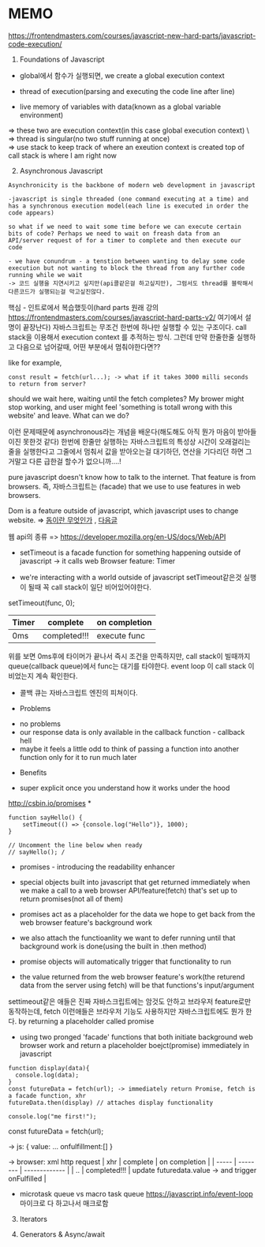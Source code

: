 # MEMO
https://frontendmasters.com/courses/javascript-new-hard-parts/javascript-code-execution/

1. Foundations of Javascript
- global에서 함수가 실행되면, we create a global execution context

- thread of execution(parsing and executing the code line after line)

- live memory of variables with data(known as a global variable environment)

=> these two are execution context(in this case global execution context) \ 
=> thread is singular(no two stuff running at once) \
=> use stack to keep track of where an exeution context is created
top of call stack is where I am right now

2. Asynchronous Javascript
```
Asynchronicity is the backbone of modern web development in javascript

-javascript is single threaded (one command executing at a time) and has a synchronous execution model(each line is executed in order the code appears)

so what if we need to wait some time before we can execute certain bits of code? Perhaps we need to wait on freash data from an API/server request of for a timer to complete and then execute our code

- we have conundrum - a tenstion between wanting to delay some code execution but not wanting to block the thread from any further code running while we wait
-> 코드 실행을 지연시키고 싶지만(api콜같은걸 하고싶지만), 그럼서도 thread를 블락해서 다른코드가 실행되는걸 막고싶진않다. 

```

핵심 - 인트로에서 복습했듯이(hard parts 원래 강의 https://frontendmasters.com/courses/javascript-hard-parts-v2/ 여기에서 설명이 끝장난다) 자바스크립트는 무조건 한번에 하나만 실행할 수 있는 구조이다. call stack을 이용해서 execution context 를 추적하는 방식. 그런데 만약 한줄한줄 실행하고 다음으로 넘어갈때, 어떤 부분에서 멈춰야한다면??

like for example, 

```
const result = fetch(url...); -> what if it takes 3000 milli seconds to return from server? 
```
should we wait here, waiting until the fetch completes? My brower might stop working, and user might feel 'something is totall wrong with this website' and leave.
What can we do?

이런 문제때문에 asynchronous라는 개념을 배운다(해도해도 아직 뭔가 마음이 받아들이진 못한것 같다) 한번에 한줄만 실행하는 자바스크립트의 특성상 시간이 오래걸리는 줄을 실행한다고 그줄에서 멈춰서 값을 받아오는걸 대기하던, 연산을 기다리던 하면 그거말고 다른 급한걸 할수가 없으니까....!



pure javascript doesn't know how to talk to the internet. That feature is from browsers. 즉, 자바스크립트는 (facade) that we use to use features in web browsers. 




Dom is a feature outside of javascript, which javascript uses to change website. => [돔이란 무엇인가](https://velog.io/@godori/DOM%EC%9D%B4%EB%9E%80-%EB%AC%B4%EC%97%87%EC%9D%B8%EA%B0%80) ,  [다음글](https://velog.io/@surim014/DOM%EC%9D%B4%EB%9E%80-%EB%AC%B4%EC%97%87%EC%9D%B8%EA%B0%80)

웹 api의 종류 => https://developer.mozilla.org/en-US/docs/Web/API


* setTimeout is a facade function for something happening outside of javascript
-> it calls web Browser feature: Timer

* we're interacting with a world outside of javascript 
setTimeout같은것 실행이 될때 꼭 call stack이 일단 비어있어야한다. 

setTimeout(func, 0); 

| Timer | complete | on completion |
| ----- | -------- | ------------- |
| 0ms   | completed!!! | execute func |

위를 보면 0ms후에 타이머가 끝나서 즉시 조건을 만족하지만, call stack이 빌때까지 queue(callback queue)에서 func는 대기를 타야한다. 
event loop 이 call stack 이비었는지 계속 확인한다. 

- 콜백 큐는 자바스크립트 엔진의 피쳐이다. 



* Problems
- no problems
- our response data is only available in the callback function - callback hell
- maybe it feels a little odd to think of passing a function into another function only for it to run much later

* Benefits
- super explicit once you understand how it works under the hood

http://csbin.io/promises
 *  
  ```
  function sayHello() {
	  setTimeout(() => {console.log("Hello")}, 1000);
  }

  // Uncomment the line below when ready
  // sayHello(); /
  ```


* promises - introducing the readability enhancer 
- special objects built into javascript that get returned immediately when we make a call to a web browser API/feature(fetch) that's set up to return promises(not all of them)
- promises act as a placeholder for the data we hope to get back from the web browser feature's background work
- we also attach the functioanlity we want to defer running until that background work is done(using the built in .then method)
- promise objects will automatically trigger that functionality to run

- the value returned from the web browser feature's work(the returend data from the server using fetch) will be that functions's input/argument

settimeout같은 애들은 진짜 자바스크립트에는 암것도 안하고 브라우저 feature로만 동작하는데, fetch 이런애들은 브라우저 기능도 사용하지만 자바스크립트에도 뭔가 한다. by returning a placeholder called promise



- using two pronged 'facade' functions that both initiate background web browser work and return a placeholder boejct(promise) immediately in javascript

```
function display(data){
  console.log(data);
}
const futureData = fetch(url); -> immediately return Promise, fetch is a facade function, xhr
futureData.then(display) // attaches display functionality

console.log("me first!");
```

const futureData = fetch(url); 

-> js:
{
value: ...
onfulfillment:[] 
}

-> browser: xml http request
| xhr | complete | on completion |
| ----- | -------- | ------------- |
|  ..   | completed!!! | update futuredata.value -> and trigger onFulfilled |



* microtask queue vs macro task queue 
https://javascript.info/event-loop
마이크로 다 하고나서 매크로함



3. Iterators





4. Generators & Async/await

